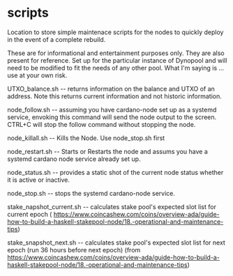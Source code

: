 # scripts
Location to store simple maintenace scripts for the nodes to quickly deploy in the event of a complete rebuild.

These are for informational and entertainment purposes only. They are also present for reference.  Set up for the particular instance of Dynopool and will need to be modified to fit the needs of any other pool.  What I'm saying is ... use at your own risk. 

UTXO_balance.sh -- returns information on the balance and UTXO of an address. Note this returns current information and not historic information.

node_follow.sh -- assuming you have cardano-node set up as a systemd service, envoking this command will send the node output to the screen. CTRL+C will stop the follow command without stopping the node.

node_killall.sh -- Kills the Node. Use node_stop.sh first

node_restart.sh -- Starts or Restarts the node and assums you have a systemd cardano node service already set up.

node_status.sh -- provides a static shot of the current node status whether it is active or inactive.

node_stop.sh -- stops the systemd cardano-node service.

stake_napshot_current.sh -- calculates stake pool's expected slot list for current epoch ( https://www.coincashew.com/coins/overview-ada/guide-how-to-build-a-haskell-stakepool-node/18.-operational-and-maintenance-tips)

stake_snapshot_next.sh -- calculates stake pool's expected slot list for next epoch (run 36 hours before next epoch) (from https://www.coincashew.com/coins/overview-ada/guide-how-to-build-a-haskell-stakepool-node/18.-operational-and-maintenance-tips)

